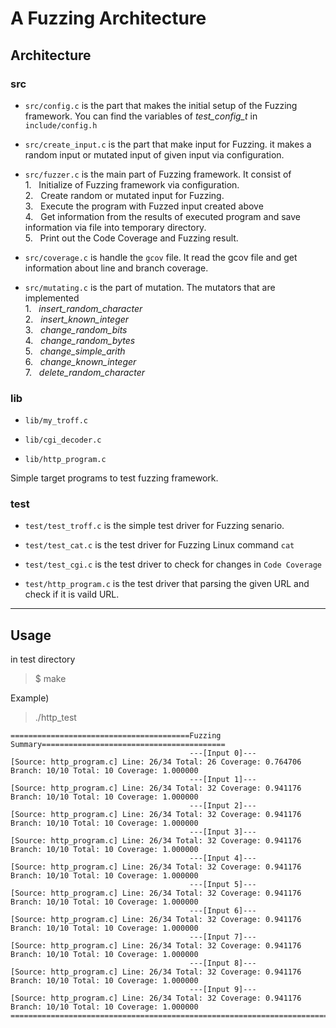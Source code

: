 # A Fuzzing Architecture

## Architecture

### src

- ```src/config.c``` is the part that makes the initial setup of the Fuzzing framework. You can find the variables of *test_config_t* in ```include/config.h```

- ```src/create_input.c``` is the part that make input for Fuzzing. it makes a random input or mutated input of given input via configuration.

- ```src/fuzzer.c``` is the main part of Fuzzing framework.
 It consist of <br/> 1. &nbsp; Initialize of Fuzzing framework via configuration. 
<br/> 2. &nbsp; Create random or mutated input for Fuzzing.
<br/> 3. &nbsp; Execute the program with Fuzzed input created above
<br/> 4. &nbsp; Get information from the results of executed program and save information via file into temporary directory.
<br/> 5. &nbsp; Print out the Code Coverage and Fuzzing result. 

- ```src/coverage.c``` is handle the ```gcov``` file. It read the gcov file and get information about line and branch coverage.

- ```src/mutating.c``` is the part of mutation. The mutators that are implemented
<br/> 1. &nbsp; *insert_random_character*
<br/> 2. &nbsp; *insert_known_integer*
<br/> 3. &nbsp; *change_random_bits*
<br/> 4. &nbsp; *change_random_bytes* 
<br/> 5. &nbsp; *change_simple_arith*
<br/> 6. &nbsp; *change_known_integer*
<br/> 7. &nbsp; *delete_random_character*


### lib 


- ```lib/my_troff.c```  

- ```lib/cgi_decoder.c```

- ```lib/http_program.c```

Simple target programs to test fuzzing framework.


### test

- ```test/test_troff.c``` is the simple test driver for Fuzzing senario. 

- ```test/test_cat.c``` is the test driver for Fuzzing Linux command ```cat``` 

- ```test/test_cgi.c``` is the test driver to check for changes in ```Code Coverage```

- ```test/http_program.c``` is the test driver that parsing the given URL and check if it is vaild URL.

---

## Usage

in test directory

> $ make 

Example)

> ./http_test

```
========================================Fuzzing Summary=========================================
                                        ---[Input 0]---
[Source: http_program.c] Line: 26/34 Total: 26 Coverage: 0.764706    Branch: 10/10 Total: 10 Coverage: 1.000000
                                        ---[Input 1]---
[Source: http_program.c] Line: 26/34 Total: 32 Coverage: 0.941176    Branch: 10/10 Total: 10 Coverage: 1.000000
                                        ---[Input 2]---
[Source: http_program.c] Line: 26/34 Total: 32 Coverage: 0.941176    Branch: 10/10 Total: 10 Coverage: 1.000000
                                        ---[Input 3]---
[Source: http_program.c] Line: 26/34 Total: 32 Coverage: 0.941176    Branch: 10/10 Total: 10 Coverage: 1.000000
                                        ---[Input 4]---
[Source: http_program.c] Line: 26/34 Total: 32 Coverage: 0.941176    Branch: 10/10 Total: 10 Coverage: 1.000000
                                        ---[Input 5]---
[Source: http_program.c] Line: 26/34 Total: 32 Coverage: 0.941176    Branch: 10/10 Total: 10 Coverage: 1.000000
                                        ---[Input 6]---
[Source: http_program.c] Line: 26/34 Total: 32 Coverage: 0.941176    Branch: 10/10 Total: 10 Coverage: 1.000000
                                        ---[Input 7]---
[Source: http_program.c] Line: 26/34 Total: 32 Coverage: 0.941176    Branch: 10/10 Total: 10 Coverage: 1.000000
                                        ---[Input 8]---
[Source: http_program.c] Line: 26/34 Total: 32 Coverage: 0.941176    Branch: 10/10 Total: 10 Coverage: 1.000000
                                        ---[Input 9]---
[Source: http_program.c] Line: 26/34 Total: 32 Coverage: 0.941176    Branch: 10/10 Total: 10 Coverage: 1.000000
===================================================================================================
```



